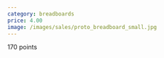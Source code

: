```yaml
---
category: breadboards
price: 4.00
image: /images/sales/proto_breadboard_small.jpg
---
```

170 points
